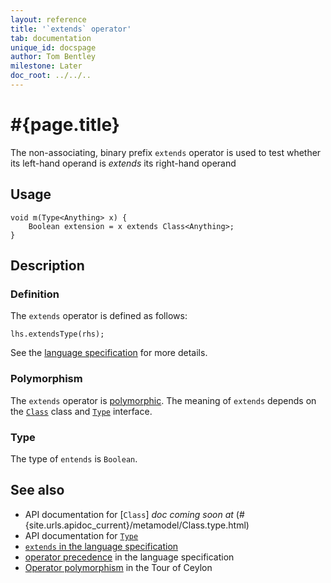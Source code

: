 ```yaml
---
layout: reference
title: '`extends` operator'
tab: documentation
unique_id: docspage
author: Tom Bentley
milestone: Later
doc_root: ../../..
---
```


# #{page.title}

The non-associating, binary prefix `extends` operator is used to test whether its 
left-hand operand is *extends* its right-hand operand

## Usage 

<!-- check:none -->
<!-- try: -->
    void m(Type<Anything> x) {
        Boolean extension = x extends Class<Anything>;
    }

## Description

### Definition

The `extends` operator is defined as follows:

<!-- check:none -->
<!-- try: -->
    lhs.extendsType(rhs);

See the [language specification](#{site.urls.spec_current}#equalitycomparison) for more details.

### Polymorphism

The `extends` operator is [polymorphic](#{page.doc_root}/reference/operator/operator-polymorphism). 
The meaning of `extends` depends on the 
[`Class`](#{site.urls.apidoc_current}/metamodel/Class.type.html) class and 
[`Type`](#{site.urls.apidoc_current}/metamodel/Type.type.html) interface.

### Type

The type of `entends` is `Boolean`.

## See also

* API documentation for [`Class`] _doc coming soon at_ (#{site.urls.apidoc_current}/metamodel/Class.type.html)
* API documentation for [`Type`](#{site.urls.apidoc_current}/metamodel/Type.type.html)
* [`extends` in the language specification](#{site.urls.spec_current}#equalitycomparison)
* [operator precedence](#{site.urls.spec_current}#operatorprecedence) in the 
  language specification
* [Operator polymorphism](#{page.doc_root}/tour/language-module/#operator_polymorphism) 
  in the Tour of Ceylon

